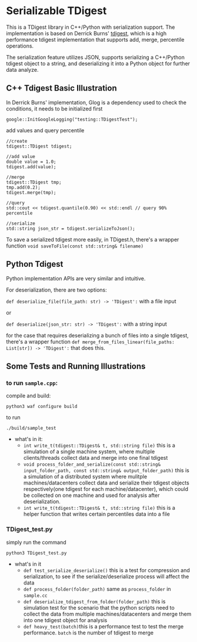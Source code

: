 


# Serializable TDigest
This is a TDigest library in C++/Python with serialization support. The implementation is based on Derrick Burns' [tdigest](https://github.com/derrickburns/tdigest), which is a high performance tdigest implementation that supports add, merge, percentile operations.

The serialization feature utilizes JSON, supports serializing a C++/Python tdigest object to a string, and deserializing it into a Python object for further data analyze.

## C++ Tdigest Basic Illustration
In Derrick Burns' implementation, Glog is a dependency used to check the conditions, it needs to be initialized first

    google::InitGoogleLogging("testing::TDigestTest");

add values and query percentile

    //create
    tdigest::TDigest tdigest;

    //add value
    double value = 1.0;
    tdigest.add(value);

    //merge
    tdigest::TDigest tmp;
    tmp.add(0.2);
    tdigest.merge(tmp);

    //query
    std::cout << tdigest.quantile(0.90) << std::endl // query 90% percentile

    //serialize 
    std::string json_str = tdigest.serializeToJson();

To save a serialized tdigest more easily, in TDigest.h, there's a wrapper function
```void saveToFile(const std::string& filename)```

## Python Tdigest
Python implementation APIs are very similar and intuitive.

For deserialization, there are two options:

```def deserialize_file(file_path: str) -> 'TDigest':``` with a file input

or

```def deserialize(json_str: str) -> 'TDigest':``` with a string input

for the case that requires deserializing a bunch of files into a single tdigest, there's a wrapper function ```def merge_from_files_linear(file_paths: List[str]) -> 'TDigest':``` that does this.

## Some Tests and Running Illustrations

### to run ```sample.cpp```:
compile and build:

    python3 waf configure build 

to run

    ./build/sample_test




- what's in it:
    - ```int write_t(tdigest::TDigest& t, std::string file)``` this is a simulation of a single machine system, where multiple clients/threads collect data and merge into one final tdigest
    - ```void process_folder_and_serialize(const std::string& input_folder_path, const std::string& output_folder_path)``` this is a simulation of a distributed system where mulitple machines/datacenters collect data and serialize their tdigest objects respectively(one tdigest for each machine/datacenter), which could be collected on one machine and used for analysis after deserialization.
    - ```int write_t(tdigest::TDigest& t, std::string file)``` this is a helper function that writes certain percentiles data into a file

### TDigest_test.py

simply run the command

    python3 TDigest_test.py

- what's in it
    - ```def test_serialize_deserialize()``` this is a test for compression and serialization, to see if the serialize/deserialize process will affect the data
    - ```def process_folder(folder_path)``` same as ```process_folder``` in ```sample.cc```
    - ```def deserialize_tdigest_from_folder(folder_path)``` this is simulation test for the scenario that the python scripts need to collect the data from multiple machines/datacenters and merge them into one tdigest object for analysis
    - ```def heavy_test(batch)```this is a performance test to test the merge performance. ```batch``` is the number of tdigest to merge
    







